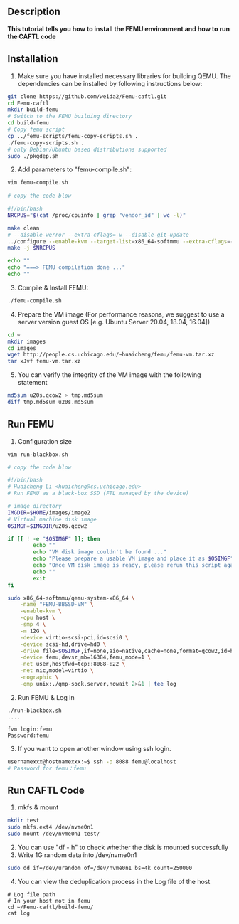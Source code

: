 Description
--------------------------

**This tutorial tells you how to install the FEMU environment and how to run the CAFTL code**


Installation
------------

1. Make sure you have installed necessary libraries for building QEMU. The
   dependencies can be installed by following instructions below:

```bash
git clone https://github.com/weida2/Femu-caftl.git
cd Femu-caftl
mkdir build-femu
# Switch to the FEMU building directory
cd build-femu
# Copy femu script
cp ../femu-scripts/femu-copy-scripts.sh .
./femu-copy-scripts.sh .
# only Debian/Ubuntu based distributions supported
sudo ./pkgdep.sh
```

2. Add parameters to "femu-compile.sh":

```bash
vim femu-compile.sh
  
# copy the code blow

#!/bin/bash
NRCPUS="$(cat /proc/cpuinfo | grep "vendor_id" | wc -l)"

make clean
# --disable-werror --extra-cflags=-w --disable-git-update
../configure --enable-kvm --target-list=x86_64-softmmu --extra-cflags=-lcrypto
make -j $NRCPUS

echo ""
echo "===> FEMU compilation done ..."
echo ""
```

3. Compile & Install FEMU:

```bash
./femu-compile.sh
```



4. Prepare the VM image (For performance reasons, we suggest to use a server
   version guest OS [e.g. Ubuntu Server 20.04, 18.04, 16.04])

```bash
cd ~
mkdir images
cd images
wget http://people.cs.uchicago.edu/~huaicheng/femu/femu-vm.tar.xz
tar xJvf femu-vm.tar.xz
```

5. You can verify the integrity of the VM image with the following statement

```bash
md5sum u20s.qcow2 > tmp.md5sum
diff tmp.md5sum u20s.md5sum
```



## Run FEMU

1. Configuration size

```bash
vim run-blackbox.sh

# copy the code blow

#!/bin/bash
# Huaicheng Li <huaicheng@cs.uchicago.edu>
# Run FEMU as a black-box SSD (FTL managed by the device)

# image directory
IMGDIR=$HOME/images/image2
# Virtual machine disk image
OSIMGF=$IMGDIR/u20s.qcow2

if [[ ! -e "$OSIMGF" ]]; then
        echo ""
        echo "VM disk image couldn't be found ..."
        echo "Please prepare a usable VM image and place it as $OSIMGF"
        echo "Once VM disk image is ready, please rerun this script again"
        echo ""
        exit
fi

sudo x86_64-softmmu/qemu-system-x86_64 \
    -name "FEMU-BBSSD-VM" \
    -enable-kvm \
    -cpu host \
    -smp 4 \
    -m 12G \
    -device virtio-scsi-pci,id=scsi0 \
    -device scsi-hd,drive=hd0 \
    -drive file=$OSIMGF,if=none,aio=native,cache=none,format=qcow2,id=hd0 \
    -device femu,devsz_mb=16384,femu_mode=1 \
    -net user,hostfwd=tcp::8088-:22 \
    -net nic,model=virtio \
    -nographic \
    -qmp unix:./qmp-sock,server,nowait 2>&1 | tee log
```



2. Run FEMU & Log in

```
./run-blackbox.sh
....

fvm login:femu
Password:femu
```

3. If you want to open another window using ssh login.

```bash
usernamexxx@hostnamexxx:~$ ssh -p 8088 femu@localhost
# Password for femu：femu

```



## Run CAFTL Code

1. mkfs & mount 

```bash
mkdir test
sudo mkfs.ext4 /dev/nvme0n1
sudo mount /dev/nvme0n1 test/
```

2. You can use "df - h" to check whether the disk is mounted successfully
3. Write 1G random data into /dev/nvme0n1

```bash
sudo dd if=/dev/urandom of=/dev/nvme0n1 bs=4k count=250000
```

4. You can view the deduplication process in the Log file of the host

```
# Log file path
# In your host not in femu
cd ~/Femu-caftl/build-femu/
cat log
```

